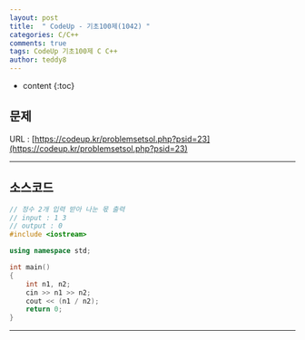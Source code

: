 ```yaml
---
layout: post   
title:  " CodeUp - 기초100제(1042) "
categories: C/C++
comments: true
tags: CodeUp 기초100제 C C++
author: teddy8  
---
```

* content
{:toc}

## 문제
URL : [https://codeup.kr/problemsetsol.php?psid=23](https://codeup.kr/problemsetsol.php?psid=23)

---

## 소스코드
``` cpp
// 정수 2개 입력 받아 나눈 몫 출력
// input : 1 3
// output : 0
#include <iostream>

using namespace std;

int main()
{
	int n1, n2;
	cin >> n1 >> n2;
	cout << (n1 / n2);
	return 0;
}
```

---
